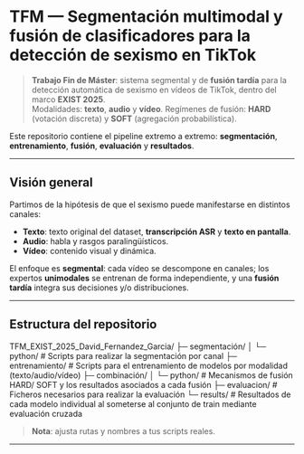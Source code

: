# TFM — Segmentación multimodal y fusión de clasificadores para la detección de sexismo en TikTok

> **Trabajo Fin de Máster**: sistema segmental y de **fusión tardía** para la detección automática de sexismo en vídeos de TikTok, dentro del marco **EXIST 2025**.  
> Modalidades: **texto**, **audio** y **vídeo**. Regímenes de fusión: **HARD** (votación discreta) y **SOFT** (agregación probabilística).

Este repositorio contiene el pipeline extremo a extremo: **segmentación**, **entrenamiento**, **fusión**, **evaluación** y **resultados**.

---

## Visión general

Partimos de la hipótesis de que el sexismo puede manifestarse en distintos canales:

- **Texto**: texto original del dataset, **transcripción ASR** y **texto en pantalla**.  
- **Audio**: habla y rasgos paralingüísticos.  
- **Vídeo**: contenido visual y dinámica.

El enfoque es **segmental**: cada vídeo se descompone en canales; los expertos **unimodales** se entrenan de forma independiente, y una **fusión tardía** integra sus decisiones y/o distribuciones.

---

## Estructura del repositorio

TFM_EXIST_2025_David_Fernandez_Garcia/
├─ segmentación/
│ └─ python/ # Scripts para realizar la segmentación por canal
├─ entrenamiento/ # Scripts para el entrenamiento de modelos por modalidad (texto/audio/vídeo)
├─ combinación/
│ └─ python/ # Mecanismos de fusión HARD/ SOFT y los resultados asociados a cada fusión
├─ evaluacion/ # Ficheros necesarios para realizar la evaluación
└─ results/ # Resultados de cada modelo individual al someterse al conjunto de train mediante evaluación cruzada


> **Nota**: ajusta rutas y nombres a tus scripts reales.


---



